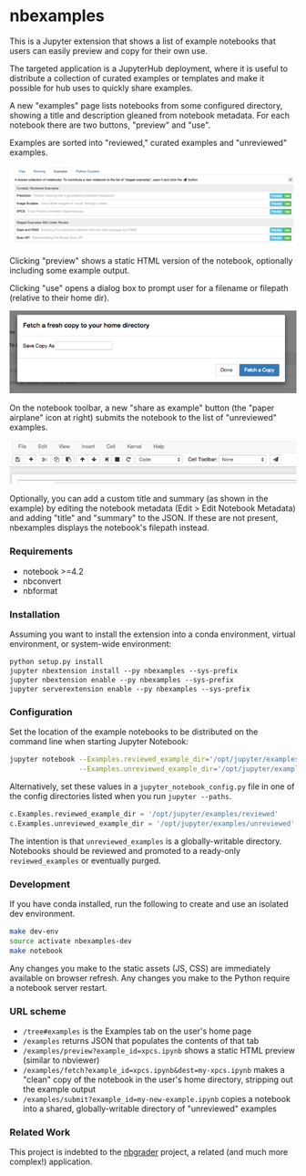 # nbexamples

This is a Jupyter extension that shows a list of example notebooks that users
can easily preview and copy for their own use.

The targeted application is a JupyterHub deployment, where it is useful to
distribute a collection of curated examples or templates and make it possible
for hub uses to quickly share examples.

A new "examples" page lists notebooks from some configured directory, showing
a title and description gleaned from notebook metadata. For each notebook
there are two buttons, "preview" and "use".

Examples are sorted into "reviewed," curated examples and "unreviewed"
examples.

![Adds an Examples Tab](docs/examples-tab.png)

Clicking "preview" shows a static HTML version of the notebook, optionally
including some example output.

Clicking "use" opens a dialog box to prompt user for a filename or filepath
(relative to their home dir).

![Fetch](docs/fetch-dialog.png)

On the notebook toolbar, a new "share as example" button (the "paper airplane"
icon at right) submits the notebook to the list of "unreviewed" examples.

![Share as Example button](docs/share-button.png)

Optionally, you can add a custom title and summary (as shown in the example)
by editing the notebook metadata (Edit > Edit Notebook Metadata) and adding
"title" and "summary" to the JSON. If these are not present, nbexamples
displays the notebook's filepath instead.

### Requirements

* notebook >=4.2
* nbconvert
* nbformat

### Installation

Assuming you want to install the extension into a conda environment, virtual 
environment, or system-wide environment:

```
python setup.py install
jupyter nbextension install --py nbexamples --sys-prefix
jupyter nbextension enable --py nbexamples --sys-prefix
jupyter serverextension enable --py nbexamples --sys-prefix
```

### Configuration

Set the location of the example notebooks to be distributed on the command
line when starting Jupyter Notebook:

```bash
jupyter notebook --Examples.reviewed_example_dir='/opt/jupyter/examples/reviewed' \
                 --Examples.unreviewed_example_dir='/opt/jupyter/examples/unreviewed'
```

Alternatively, set these values in a `jupyter_notebook_config.py` file in one 
of the config directories listed when you run `jupyter --paths`.

```python
c.Examples.reviewed_example_dir = '/opt/jupyter/examples/reviewed'
c.Examples.unreviewed_example_dir = '/opt/jupyter/examples/unreviewed'
```

The intention is that `unreviewed_examples` is a globally-writable directory.
Notebooks should be reviewed and promoted to a ready-only `reviewed_examples` or 
eventually purged.

### Development

If you have conda installed, run the following to create and use an isolated
dev environment.

```bash
make dev-env
source activate nbexamples-dev
make notebook
```

Any changes you make to the static assets (JS, CSS) are immediately available on
browser refresh. Any changes you make to the Python require a notebook server 
restart.

### URL scheme

* `/tree#examples` is the Examples tab on the user's home page
* `/examples` returns JSON that populates the contents of that tab
* `/examples/preview?example_id=xpcs.ipynb` shows a static HTML preview (similar to
  nbviewer)
* `/examples/fetch?example_id=xpcs.ipynb&dest=my-xpcs.ipynb` makes a "clean" copy of
  the notebook in the user's home directory, stripping out the example output
* `/examples/submit?example_id=my-new-example.ipynb` copies a notebook into a shared, globally-writable directory of "unreviewed" examples

### Related Work

This project is indebted to the [nbgrader](nbgrader.readthedocs.org) project,
a related (and much more complex!) application.
